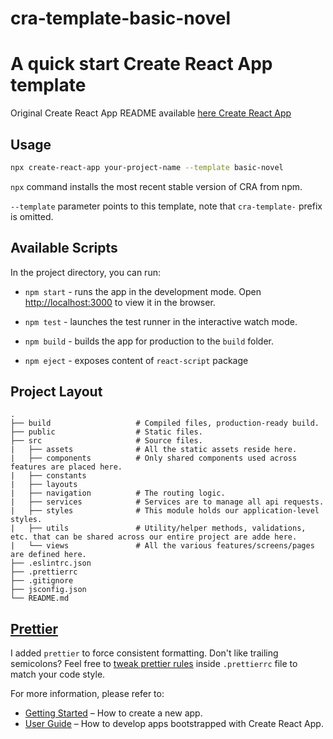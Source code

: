 # cra-template-basic-novel

# A quick start Create React App template

Original Create React App README available [here Create React App](https://github.com/facebook/create-react-app)

## Usage

```bash
npx create-react-app your-project-name --template basic-novel
```

`npx` command installs the most recent stable version of CRA from npm.

`--template` parameter points to this template, note that `cra-template-` prefix is omitted.

## Available Scripts

In the project directory, you can run:

- `npm start` - runs the app in the development mode. Open [http://localhost:3000](http://localhost:3000) to view it in the browser.

- `npm test` - launches the test runner in the interactive watch mode.

- `npm build` - builds the app for production to the `build` folder.

- `npm eject` - exposes content of `react-script` package

## Project Layout

    .
    ├── build                   # Compiled files, production-ready build.
    ├── public                  # Static files.
    ├── src                     # Source files.
    |   ├── assets              # All the static assets reside here.
    |   ├── components          # Only shared components used across features are placed here.
    |   ├── constants
    |   ├── layouts
    |   ├── navigation          # The routing logic.
    |   ├── services            # Services are to manage all api requests.
    |   ├── styles              # This module holds our application-level styles.
    |   ├── utils               # Utility/helper methods, validations, etc. that can be shared across our entire project are adde here.
    |   └── views               # All the various features/screens/pages are defined here.
    ├── .eslintrc.json
    ├── .prettierrc
    ├── .gitignore
    ├── jsconfig.json
    └── README.md

## [Prettier](https://prettier.io/)

I added `prettier` to force consistent formatting. Don't like trailing semicolons? Feel free to [tweak prettier rules](https://prettier.io/docs/en/configuration.html) inside `.prettierrc` file to match your code style.

For more information, please refer to:

- [Getting Started](https://create-react-app.dev/docs/getting-started) – How to create a new app.
- [User Guide](https://create-react-app.dev) – How to develop apps bootstrapped with Create React App.
